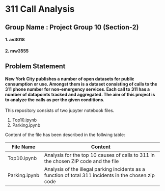 # 311 Call Analysis

## Group Name : Project Group 10 (Section-2)
#### 1. av3018
#### 2. mw3555

## Problem Statement

#### New York City publishes a number of open datasets for public consumption or use. Amongst them is a dataset consisting of calls to the 311 phone number for non-emergency services. Each call to 311 has a number of datapoints tracked and aggregated. The aim of this project is to analyze the calls as per the given conditions.

This repository consists of two jupyter notebook files. 

1. Top10.ipynb
2. Parking.ipynb

Content of the file has been described in the follwing table:

| File Name | Content |
|-|-|
| Top10.ipynb | Analysis for the top 10 causes of calls to 311 in the chosen ZIP code and the file |
| Parking.ipynb | Analysis of the illegal parking incidents as a function of total 311 incidents in the chosen zip code |

